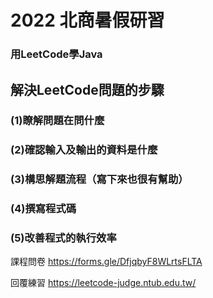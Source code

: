 # 2022 北商暑假研習
### 用LeetCode學Java

## 解決LeetCode問題的步驟
### (1)瞭解問題在問什麼
### (2)確認輸入及輸出的資料是什麼
### (3)構思解題流程（寫下來也很有幫助）
### (4)撰寫程式碼
### (5)改善程式的執行效率

課程問卷 https://forms.gle/DfjqbyF8WLrtsFLTA

回覆練習 https://leetcode-judge.ntub.edu.tw/
